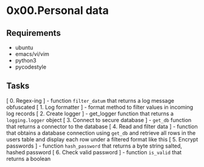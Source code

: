# 0x00.Personal data

## Requirements
   * ubuntu
   * emacs/vi/vim
   * python3
   * pycodestyle

## Tasks
   [ 0. Regex-ing ] - function `filter_datum` that returns a log message obfuscated
   [ 1. Log formatter ] - format method to filter values in incoming log records
   [ 2. Create logger ] - get_logger function that returns a `logging.logger` object
   [ 3. Connect to secure database ] - `get_db` function that returns a connector to the database
   [ 4. Read and filter data ] - function that obtains a database connection using `get_db` and retrieve all rows in the users table and display each row under a filtered format like this
   [ 5. Encrypt passwords ] - function `hash_password` that returns a byte string salted, hashed password
   [ 6. Check valid password ] - function `is_valid` that returns a boolean